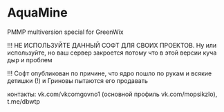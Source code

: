 # AquaMine
PMMP multiversion special for GreenWix

!!! НЕ ИСПОЛЬЗУЙТЕ ДАННЫЙ СОФТ ДЛЯ СВОИХ ПРОЕКТОВ. Ну или используйте, но ваш сервер закроется потому что в этой версии куча дыр и проблем 

!!! Софт опубликован по причине, что ядро пошло по рукам и всякие детишки (!) и Гриновы пытаются его продавать

контакты: vk.com/vkcomgovno1 (основной профиль vk.com/mopsikzlo), t.me/dbwtp

